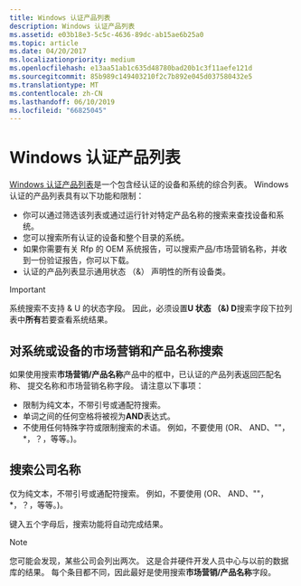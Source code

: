 ```yaml
---
title: Windows 认证产品列表
description: Windows 认证产品列表
ms.assetid: e03b18e3-5c5c-4636-89dc-ab15ae6b25a0
ms.topic: article
ms.date: 04/20/2017
ms.localizationpriority: medium
ms.openlocfilehash: e13aa51ab1c635d48780bad20b1c3f11aefe121d
ms.sourcegitcommit: 85b989c149403210f2c7b892e045d037580432e5
ms.translationtype: MT
ms.contentlocale: zh-CN
ms.lasthandoff: 06/10/2019
ms.locfileid: "66825045"
---
```

# <a name="windows-certified-products-list"></a>Windows 认证产品列表

[Windows 认证产品列表](https://aka.ms/AA5bmch)是一个包含经认证的设备和系统的综合列表。 Windows 认证的产品列表具有以下功能和限制：

* 你可以通过筛选该列表或通过运行针对特定产品名称的搜索来查找设备和系统。
* 您可以搜索所有认证的设备和整个目录的系统。
* 如果你需要有关 Rfp 的 OEM 系统报告，可以搜索产品/市场营销名称，并收到一份验证报告，你可以下载。 
* 认证的产品列表显示通用状态 （&） 声明性的所有设备类。

> [!IMPORTANT]
>系统搜索不支持 & U 的状态字段。 因此，必须设置**U 状态 （&) D**搜索字段下拉列表中**所有**若要查看系统结果。

## <a name="searching-for-marketing-and-product-names-for-systems-or-devices"></a>对系统或设备的市场营销和产品名称搜索

如果使用搜索**市场营销/产品名称**产品中的框中，已认证的产品列表返回匹配名称、 提交名称和市场营销名称字段。 请注意以下事项：

* 限制为纯文本，不带引号或通配符搜索。
* 单词之间的任何空格将被视为**AND**表达式。
* 不使用任何特殊字符或限制搜索的术语。 例如，不要使用 (OR、 AND、""， \*，？，等等。)。

## <a name="searching-for-a-company-name"></a>搜索公司名称 

仅为纯文本，不带引号或通配符搜索。 例如，不要使用 (OR、 AND、""， \*，？，等等。)。

键入五个字母后，搜索功能将自动完成结果。 

> [!NOTE]
>您可能会发现，某些公司会列出两次。 这是合并硬件开发人员中心与以前的数据库的结果。 每个条目都不同，因此最好是使用搜索**市场营销/产品名称**字段。

